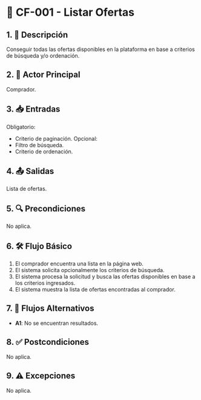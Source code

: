 # 🌟 CF-001 - Listar Ofertas

## 1. 🎯 Descripción
Conseguir todas las ofertas disponibles en la plataforma en base a criterios de búsqueda y/o ordenación.

## 2. 👤 Actor Principal
Comprador.

## 3. 📥 Entradas
Obligatorio:
* Criterio de paginación.
Opcional:
* Filtro de búsqueda.
* Criterio de ordenación.

## 4. 📤 Salidas
Lista de ofertas.

## 5. 🔍 Precondiciones
No aplica.

## 6. 🛠️ Flujo Básico
1. El comprador encuentra una lista en la página web.
2. El sistema solicita opcionalmente los criterios de búsqueda.
3. El sistema procesa la solicitud y busca las ofertas disponibles en base a los criterios ingresados.
4. El sistema muestra la lista de ofertas encontradas al comprador.

## 7. 🔄 Flujos Alternativos
- **A1**: No se encuentran resultados.

## 8. ✅ Postcondiciones
No aplica.

## 9. ⚠️ Excepciones
No aplica.
